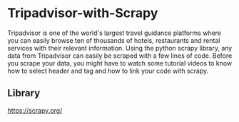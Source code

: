 # Tripadvisor-with-Scrapy

Tripadvisor is one of the world's largest travel guidance platforms where you can easily browse ten of thousands of hotels, restaurants and rental services with their relevant information. Using the python scrapy library, any data from Tripadvisor can easily be scraped with a few lines of code. Before you scrape your data, you might have to watch some tutorial videos to know how to select header and tag and how to link your code with scrapy.

## Library
https://scrapy.org/

